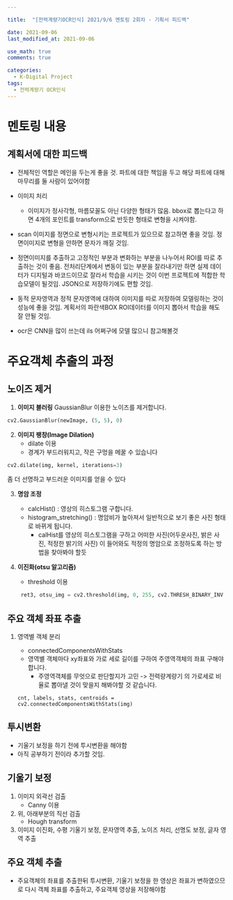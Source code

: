 ```yaml
---

title:  "[전력계량기OCR인식] 2021/9/6 멘토링 2회차 - 기획서 피드백"

date: 2021-09-06
last_modified_at: 2021-09-06

use_math: true
comments: true

categories:
  - K-Digital Project
tags:
  - 전력계량기 OCR인식
---
```






# 멘토링 내용

## 계획서에 대한 피드백

- 전체적인 역할은 메인을 두는게 좋을 것. 파트에 대한 책임을 두고 해당 파트에 대해 마무리를 둘 사람이 있어야함

- 이미지 처리 
  - 이미지가 정사각형, 마름모꼴도 아닌 다양한 형태가 많음. bbox로 뽑는다고 하면 4개의 포인트를 transform으로 반듯한 형태로 변형을 시켜야함.

 - scan 이미지를 정면으로 변형시키는 프로젝트가 있으므로 참고하면 좋을 것임. 정면이미지로 변형을 안하면 문자가 깨질 것임. 

- 정면이미지를 추출하고 고정적인 부분과 변화하는 부분을 나누어서 ROI를 따로 추출하는 것이 좋음. 전처리단계에서 변동이 있는 부분을 잘라내기만 하면 실제 데이터가 디지털과 바코드이므로 잘라서 학습을 시키는 것이 이번 프로젝트에 적합한 학습모델이 될것임. JSON으로 저장하기에도 편할 것임.

- 동적 문자영역과 정적 문자영역에 대하여 이미지를 따로 저장하여 모델링하는 것이 성능에 좋을 것임. 계획서의 파란색BOX ROI데이터를 이미지 뽑아서 학습을 해도 잘 안될 것임.


- ocr은 CNN을 많이 쓰는데 ils 어쩌구에 모델 많으니 참고해볼것 



# 주요객체 추출의 과정

## 노이즈 제거



1. **이미지 블러링**
   GaussianBlur 이용한 노이즈를 제거합니다.

```python
cv2.GaussianBlur(newImage, (5, 5), 0)
```



2. **이미지 팽창(Image Dilation)**
	- dilate 이용
	- 경계가 부드러워지고, 작은 구멍을 메꿀 수 있습니다

```python
cv2.dilate(img, kernel, iterations=3)
```

좀 더 선명하고 부드러운 이미지를 얻을 수 있다



3. **명암 조정**
   - calcHist() : 영상의 히스토그램 구합니다.
   - histogram_stretching() :  명암비가 높아져서 일반적으로 보기 좋은 사진 형태로 바뀌게 됩니다.
     - calHist를 영상의 히스토그램을 구하고 어떠한 사진(어두운사진, 밝은 사진, 적정한 밝기의 사진) 이 들어와도 적정의 명암으로 조정하도록 하는 방법을 찾아봐야 할듯




4. **이진화(otsu 알고리즘)**

   - threshold 이용

   ```python
    ret3, otsu_img = cv2.threshold(img, 0, 255, cv2.THRESH_BINARY_INV + cv2.THRESH_OTSU)
   ```

   

## 주요 객체 좌표 추출

1. 영역별 객체 분리

   - connectedComponentsWithStats
   - 영역별 객체마다 xy좌표와 가로 세로 길이를 구하여 주영역객체의 좌표 구해야합니다.
     - 주영역객체를 무엇으로 판단할지가 고민 -> 전력량계량기 의 가로세로 비율로 뽑아낼 것이 맞을지 해봐야할 것 같습니다.
   
   ```
   cnt, labels, stats, centroids = cv2.connectedComponentsWithStats(img)
   ```
   



## 투시변환

- 기울기 보정을 하기 전에 투시변환을 해야함
- 아직 공부하기 전이라 추가할 것임.





## 기울기 보정

1. 이미지 외곽선 검출
	- Canny 이용
2. 위, 아래부분의 직선 검출
	- Hough transform
3. 이미지 이진화, 수평 기울기 보정, 문자영역 추출, 노이즈 처리, 선명도 보정, 글자 영역 추출



## 주요 객체 추출

- 주요객체의 좌표를 추출한뒤 투시변환, 기울기 보정을 한 영상은 좌표가 변하였으므로 다시 객체 좌표를 추출하고, 주요객체 영상을 저장해야함

